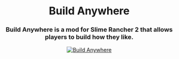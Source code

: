 <h1 align="center">Build Anywhere</h1>
<h3 align="center">Build Anywhere is a mod for Slime Rancher 2 that allows players to build how they like.</h3>

<p align="center">
  <a href="https://www.nexusmods.com/slimerancher2/mods/107"><img src="https://img.shields.io/badge/Build Anywhere-232634?style=for-the-badge&logo=nexus-mods&logoColor=232634&color=D98F40" alt="Build Anywhere"></a>
</p>
